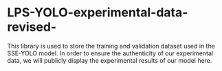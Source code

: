 # LPS-YOLO-experimental-data-revised-
This library is used to store the training and validation dataset used in the SSE-YOLO model. In order to ensure the authenticity of our experimental data, we will publicly display the experimental results of our model here.
